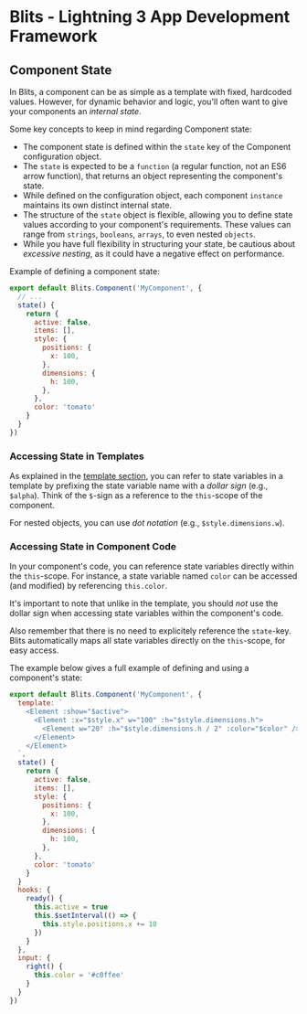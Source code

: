 # Blits - Lightning 3 App Development Framework

## Component State

In Blits, a component can be as simple as a template with fixed, hardcoded values. However, for dynamic behavior and logic, you'll often want to give your components an _internal state_.

Some key concepts to keep in mind regarding Component state:

- The component state is defined within the `state` key of the Component configuration object.
- The `state` is expected to be a `function` (a regular function, not an ES6 arrow function), that returns an object representing the component's state.
- While defined on the configuration object, each component `instance` maintains its own distinct internal state.
- The structure of the `state` object is flexible, allowing you to define state values according to your component's requirements. These values can range from `strings`, `booleans`, `arrays`, to even nested `objects`.
- While you have full flexibility in structuring your state, be cautious about _excessive nesting_, as it could have a negative effect on performance.


Example of defining a component state:

```js
export default Blits.Component('MyComponent', {
  // ...
  state() {
    return {
      active: false,
      items: [],
      style: {
        positions: {
          x: 100,
        },
        dimensions: {
          h: 100,
        },
      },
      color: 'tomato'
    }
  }
})
```

### Accessing State in Templates

As explained in the [template section](../essentials/template_syntax.md), you can refer to state variables in a template by prefixing the state variable name with a _dollar sign_ (e.g., `$alpha`). Think of the `$`-sign as a reference to the `this`-scope of the component.

For nested objects, you can use _dot notation_ (e.g., `$style.dimensions.w`).

### Accessing State in Component Code

In your component's code, you can reference state variables directly within the `this`-scope. For instance, a state variable named `color` can be accessed (and modified) by referencing `this.color`.

It's important to note that unlike in the template, you should _not_ use the dollar sign when accessing state variables within the component's code.

Also remember that there is no need to explicitely reference the `state`-key. Blits automatically maps all state variables directly on the `this`-scope, for easy access.

The example below gives a full example of defining and using a component's state:

```js
export default Blits.Component('MyComponent', {
  template: `
    <Element :show="$active">
      <Element :x="$style.x" w="100" :h="$style.dimensions.h">
        <Element w="20" :h="$style.dimensions.h / 2" :color="$color" />
      </Element>
    </Element>
  `,
  state() {
    return {
      active: false,
      items: [],
      style: {
        positions: {
          x: 100,
        },
        dimensions: {
          h: 100,
        },
      },
      color: 'tomato'
    }
  }
  hooks: {
    ready() {
      this.active = true
      this.$setInterval(() => {
        this.style.positions.x += 10
      })
    }
  },
  input: {
    right() {
      this.color = '#c0ffee'
    }
  }
})
```
